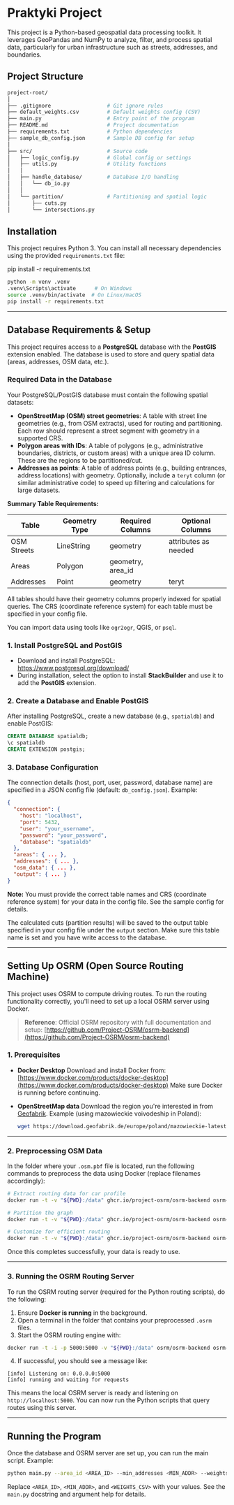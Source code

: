 # Praktyki Project

This project is a Python-based geospatial data processing toolkit. It leverages GeoPandas and NumPy to analyze, filter, and process spatial data, particularly for urban infrastructure such as streets, addresses, and boundaries.

## Project Structure
```bash
project-root/
│
├── .gitignore                  # Git ignore rules
├── default_weights.csv         # Default weights config (CSV)
├── main.py                     # Entry point of the program
├── README.md                   # Project documentation
├── requirements.txt            # Python dependencies
├── sample_db_config.json       # Sample DB config for setup
│
├── src/                        # Source code
│   ├── logic_config.py         # Global config or settings
│   ├── utils.py                # Utility functions
│   │
│   ├── handle_database/        # Database I/O handling
│   │   └── db_io.py
│   │
│   └── partition/              # Partitioning and spatial logic
│       ├── cuts.py
│       └── intersections.py
```

## Installation

This project requires Python 3. You can install all necessary dependencies using the provided `requirements.txt` file:


pip install -r requirements.txt

```bash
python -m venv .venv
.venv\Scripts\activate      # On Windows
source .venv/bin/activate  # On Linux/macOS
pip install -r requirements.txt
```

---

## Database Requirements & Setup

This project requires access to a **PostgreSQL** database with the **PostGIS** extension enabled. The database is used to store and query spatial data (areas, addresses, OSM data, etc.).

### Required Data in the Database

Your PostgreSQL/PostGIS database must contain the following spatial datasets:

- **OpenStreetMap (OSM) street geometries**: A table with street line geometries (e.g., from OSM extracts), used for routing and partitioning. Each row should represent a street segment with geometry in a supported CRS.
- **Polygon areas with IDs**: A table of polygons (e.g., administrative boundaries, districts, or custom areas) with a unique area ID column. These are the regions to be partitioned/cut.
- **Addresses as points**: A table of address points (e.g., building entrances, address locations) with geometry. Optionally, include a `teryt` column (or similar administrative code) to speed up filtering and calculations for large datasets.

**Summary Table Requirements:**

| Table         | Geometry Type | Required Columns                | Optional Columns |
|---------------|---------------|---------------------------------|------------------|
| OSM Streets   | LineString    | geometry                        | attributes as needed |
| Areas         | Polygon       | geometry, area_id               |                 |
| Addresses     | Point         | geometry                        | teryt           |

All tables should have their geometry columns properly indexed for spatial queries. The CRS (coordinate reference system) for each table must be specified in your config file.

You can import data using tools like `ogr2ogr`, QGIS, or `psql`.


### 1. Install PostgreSQL and PostGIS

- Download and install PostgreSQL: https://www.postgresql.org/download/
- During installation, select the option to install **StackBuilder** and use it to add the **PostGIS** extension.

### 2. Create a Database and Enable PostGIS

After installing PostgreSQL, create a new database (e.g., `spatialdb`) and enable PostGIS:

```sql
CREATE DATABASE spatialdb;
\c spatialdb
CREATE EXTENSION postgis;
```

### 3. Database Configuration

The connection details (host, port, user, password, database name) are specified in a JSON config file (default: `db_config.json`). Example:

```json
{
  "connection": {
    "host": "localhost",
    "port": 5432,
    "user": "your_username",
    "password": "your_password",
    "database": "spatialdb"
  },
  "areas": { ... },
  "addresses": { ... },
  "osm_data": { ... },
  "output": { ... }
}
```

**Note:** You must provide the correct table names and CRS (coordinate reference system) for your data in the config file. See the sample config for details.

The calculated cuts (partition results) will be saved to the output table specified in your config file under the `output` section. Make sure this table name is set and you have write access to the database.


---

## Setting Up OSRM (Open Source Routing Machine)

This project uses OSRM to compute driving routes. To run the routing functionality correctly, you'll need to set up a local OSRM server using Docker.

> **Reference**: Official OSRM repository with full documentation and setup:
> [https://github.com/Project-OSRM/osrm-backend](https://github.com/Project-OSRM/osrm-backend)


### 1. Prerequisites

* **Docker Desktop**
  Download and install Docker from: [https://www.docker.com/products/docker-desktop](https://www.docker.com/products/docker-desktop)
  Make sure Docker is running before continuing.

* **OpenStreetMap data**
  Download the region you're interested in from [Geofabrik](https://download.geofabrik.de/).
  Example (using mazowieckie voivodeship in Poland):

  ```bash
  wget https://download.geofabrik.de/europe/poland/mazowieckie-latest.osm.pbf
  ```

---

### 2. Preprocessing OSM Data

In the folder where your `.osm.pbf` file is located, run the following commands to preprocess the data using Docker (replace filenames accordingly):

```bash
# Extract routing data for car profile
docker run -t -v "${PWD}:/data" ghcr.io/project-osrm/osrm-backend osrm-extract -p /opt/car.lua /data/mazowieckie-latest.osm.pbf

# Partition the graph
docker run -t -v "${PWD}:/data" ghcr.io/project-osrm/osrm-backend osrm-partition /data/mazowieckie-latest.osrm

# Customize for efficient routing
docker run -t -v "${PWD}:/data" ghcr.io/project-osrm/osrm-backend osrm-customize /data/mazowieckie-latest.osrm
```

Once this completes successfully, your data is ready to use.

---

### 3. Running the OSRM Routing Server

To run the OSRM routing server (required for the Python routing scripts), do the following:

1. Ensure **Docker is running** in the background.
2. Open a terminal in the folder that contains your preprocessed `.osrm` files.
3. Start the OSRM routing engine with:

```bash
docker run -t -i -p 5000:5000 -v "${PWD}:/data" osrm/osrm-backend osrm-routed --algorithm mld /data/mazowieckie-latest.osrm
```

4. If successful, you should see a message like:

```
[info] Listening on: 0.0.0.0:5000
[info] running and waiting for requests
```

This means the local OSRM server is ready and listening on `http://localhost:5000`. You can now run the Python scripts that query routes using this server.


---

## Running the Program

Once the database and OSRM server are set up, you can run the main script. Example:

```bash
python main.py --area_id <AREA_ID> --min_addresses <MIN_ADDR> --weights_path <WEIGHTS_CSV>
```

Replace `<AREA_ID>`, `<MIN_ADDR>`, and `<WEIGHTS_CSV>` with your values. See the `main.py` docstring and argument help for details.




